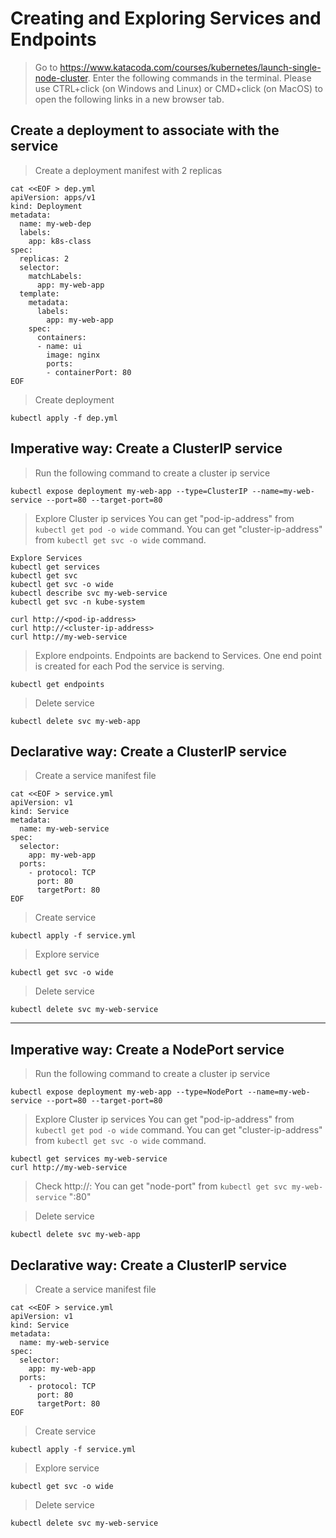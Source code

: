 # Creating and Exploring Services and Endpoints
> Go to https://www.katacoda.com/courses/kubernetes/launch-single-node-cluster. Enter the following commands in the terminal.
Please use CTRL+click (on Windows and Linux) or CMD+click (on MacOS) to open the following links in a new browser tab.

## Create a deployment to associate with the service 
> Create a deployment manifest with 2 replicas
```
cat <<EOF > dep.yml
apiVersion: apps/v1
kind: Deployment
metadata:
  name: my-web-dep
  labels:
    app: k8s-class
spec:
  replicas: 2
  selector:
    matchLabels:
      app: my-web-app
  template:
    metadata:
      labels:
        app: my-web-app
    spec:
      containers:
      - name: ui
        image: nginx
        ports:
        - containerPort: 80
EOF
```
> Create deployment
```
kubectl apply -f dep.yml
```

## Imperative way: Create a ClusterIP service 
> Run the following command to create a cluster ip service
```
kubectl expose deployment my-web-app --type=ClusterIP --name=my-web-service --port=80 --target-port=80
```

> Explore Cluster ip services
> You can get "pod-ip-address" from `kubectl get pod -o wide` command.
> You can get "cluster-ip-address" from `kubectl get svc -o wide` command.
```
Explore Services 
kubectl get services
kubectl get svc
kubectl get svc -o wide
kubectl describe svc my-web-service
kubectl get svc -n kube-system

curl http://<pod-ip-address>
curl http://<cluster-ip-address>
curl http://my-web-service
```

> Explore endpoints. Endpoints are backend to Services. One end point is created for each Pod the service is serving. 
```
kubectl get endpoints
```

> Delete service
```
kubectl delete svc my-web-app
```

## Declarative way: Create a ClusterIP service 
> Create a service manifest file
```
cat <<EOF > service.yml
apiVersion: v1
kind: Service
metadata:
  name: my-web-service
spec:
  selector:
    app: my-web-app
  ports:
    - protocol: TCP
      port: 80
      targetPort: 80
EOF
```

> Create service
```
kubectl apply -f service.yml
```

> Explore service
```
kubectl get svc -o wide
```

> Delete service
```
kubectl delete svc my-web-service
```

--- 

## Imperative way: Create a NodePort service 
> Run the following command to create a cluster ip service
```
kubectl expose deployment my-web-app --type=NodePort --name=my-web-service --port=80 --target-port=80
```

> Explore Cluster ip services
> You can get "pod-ip-address" from `kubectl get pod -o wide` command.
> You can get "cluster-ip-address" from `kubectl get svc -o wide` command.
```
kubectl get services my-web-service
curl http://my-web-service
```

> Check http://<node-public-ip>:<node-port>
> You can get "node-port" from `kubectl get svc my-web-service` "<node-port>:80"

> Delete service
```
kubectl delete svc my-web-app
```

## Declarative way: Create a ClusterIP service 
> Create a service manifest file
```
cat <<EOF > service.yml
apiVersion: v1
kind: Service
metadata:
  name: my-web-service
spec:
  selector:
    app: my-web-app
  ports:
    - protocol: TCP
      port: 80
      targetPort: 80
EOF
```

> Create service
```
kubectl apply -f service.yml
```

> Explore service
```
kubectl get svc -o wide
```

> Delete service
```
kubectl delete svc my-web-service
```